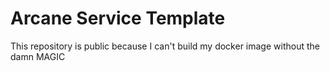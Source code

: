 # Arcane Service Template

This repository is public because I can't build my docker image without the damn MAGIC